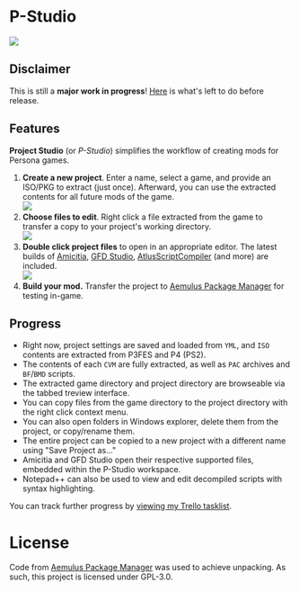 # P-Studio
![](https://i.imgur.com/lHR0ViP.gif)
## Disclaimer
This is still a **major work in progress**! [Here](https://bit.ly/shrinefox) is what's left to do before release.
## Features
**Project Studio** (or *P-Studio*) simplifies the workflow of creating mods for Persona games.  
1. **Create a new project**. Enter a name, select a game, and provide an ISO/PKG to extract (just once). Afterward, you can use the extracted contents for all future mods of the game.  
![](https://i.imgur.com/KQVbUs8.png)  
3. **Choose files to edit**. Right click a file extracted from the game to transfer a copy to your project's working directory.  
![](https://i.imgur.com/xCYaiEo.png)  
5. **Double click project files** to open in an appropriate editor. The latest builds of [Amicitia](https://github.com/TGEnigma/Amicitia), [GFD Studio](https://github.com/TGEnigma/GFD-Studio), [AtlusScriptCompiler](https://github.com/TGEnigma/Atlus-Script-Tools) (and more) are included.  
![](https://i.imgur.com/tripVI1.png)  
7. **Build your mod.** Transfer the project to [Aemulus Package Manager](https://github.com/TekkaGB/AemulusModManager) for testing in-game. 

## Progress
- Right now, project settings are saved and loaded from ``YML``, and ``ISO`` contents are extracted from P3FES and P4 (PS2).  
- The contents of each ``CVM`` are fully extracted, as well as ``PAC`` archives and ``BF``/``BMD`` scripts.  
- The extracted game directory and project directory are browseable via the tabbed treview interface.  
- You can copy files from the game directory to the project directory with the right click context menu.  
- You can also open folders in Windows explorer, delete them from the project, or copy/rename them.  
- The entire project can be copied to a new project with a different name using "Save Project as..."  
- Amicitia and GFD Studio open their respective supported files, embedded within the P-Studio workspace.  
- Notepad++ can also be used to view and edit decompiled scripts with syntax highlighting.    
    
You can track further progress by [viewing my Trello tasklist](https://bit.ly/shrinefox).
# License
Code from [Aemulus Package Manager](https://github.com/TekkaGB/AemulusModManager) was used to achieve unpacking.
As such, this project is licensed under GPL-3.0.
